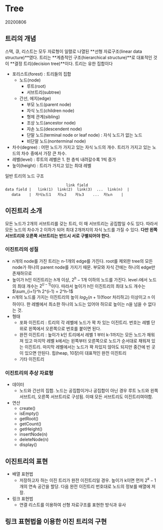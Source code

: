 # Tree

20200806

## 트리의 개념

스택, 큐, 리스트는 모두 자료형이 일렬로 나열된 **선형 자료구조(linear data structure)**였다. 트리는 **계층적인 구조(hierarchical structure)**로 대표적인 것이 **결정 트리(decision tree)**이다. 트리는 유한 집합이다

* 포리스트(forest) : 트리들의 집합
    * 노드(node)
        * 루트(root)
        * 서브트리(subtree)
    * 간선, 에지(edge)
        * 부모 노드(parent node)
        * 자식 노드(children node)
        * 형제 관계(sibling)
        * 조상 노드(ancestor node)
        * 자손 노드(descendent node)
        * 단말 노드(terminal node or leaf node) : 자식 노드가 없는 노드
        * 비단말 노드(nonterminal node)
* 차수(degree) : 어떤 노드가 가지고 있는 자식 노드의 개수. 트리가 가지고 있는 노드의 차수 중에서 가장 큰 차수.
* 레벨(level) : 루트의 레벨은 1. 한 층씩 내려갈수록 1씩 증가
* 높이(height) : 트리가 가지고 있는 최대 레벨

일반 트리의 노드 구조

```
                            link field
data field |   link(1)  link(2)  link(3)  ...  link(n)  |
   data    |  자식노드1   자노2    자노3    ...  자노n    |
```

## 이진트리 소개

모든 노드가 2개의 서브트리를 갖는 트리, 이 때 서브트리는 공집합일 수도 있다. 따라서 모든 노드의 차수가 2 이하가 되어 최대 2개까지의 자식 노드를 가질 수 있다.
**다만 왼쪽 서브트리와 오른쪽 서브트리는 반드시 서로 구별되어야 한다.**

### 이진트리의 성질

* n개의 node를 가진 트리는 n-1개의 edge를 가진다. root를 제외한 tree의 모든 node가 하나의 parent node를 가지기 때문. 부모와 자식 간에는 하나의 edge만 존재하므로
* 높이가 h인 이진트리는 $h$개 이상, $2^h-1$개 이하의 노드를 가진다. level $i$에서 노드의 최대 개수는 $2^(i-1)$이다. 따라서 높이가 h인 이진트리의 최대 노드 개수는 $\sum_{i=1}^h 2^(i-1) = 2^h-1$
* n개의 노드를 가지는 이진트리의 높이 $log_2(n+1)$(floor 처리하고) 이상이고 n 이하이다. 한 레벨에서 최소한 하나의 노드는 있어야 하므로 높이는 n을 넘을 수 없다는 것.
* 형태
    * 포화 이진트리 : 트리의 각 레벨에 노드가 꽉 차 있는 이진트리. 번호는 레벨 단위로 왼쪽에서 오른쪽으로 번호를 붙이면 된다.
    * 완전 이진트리 : 높이가 k인 트리에서 레벨 1 부터 k-1까지는 모든 노드가 채워져 있고 마지막 레벨 k에서는 왼쪽부터 오른쪽으로 노드가 순서대로 채워져 있는 이진트리. 마지막 레벨에서는 노드가 꽉 차있지 않아도 되지만 중간에 빈 곳이 있으면 안된다. 힙(heap, 10장)이 대표적인 완전 이진트리
    * 기타 이진트리

### 이진트리의 추상 자료형

* 데이터
    * 노드와 간선의 집합. 노드는 공집합이거나 공집합이 아닌 경우 루트 노드와 왼쪽 서브트리, 오른쪽 서브트리로 구성됨. 이때 모든 서브트리도 이진트리여야함.
* 연산 
    * create()
    * isEmpty()
    * getRoot()
    * getCount()
    * getHeight()
    * insertNode(n)
    * deleteNode(n)
    * display()

## 이진트리의 표현

* 배열 표현법
    * 저장하고자 하는 이진 트리가 완전 이진트리일 경우. 높이가 k이면 먼저 $2^k-1$개의 연속 공간을 할당. 다음 완전 이진트리 번호대로 노드의 정보를 배열에 저장.
* 링크 표현법
    * 연결 리스트를 이용하여 선형 자료구조를 표현한 방식과 유사

## 링크 표현법을 이용한 이진 트리의 구현

